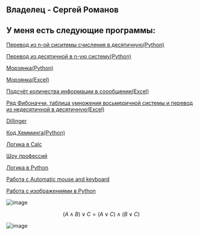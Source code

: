 ## Владелец - Сергей Романов 
## У меня есть следующие программы:

[Перевод из n-ой сиситемы счисления в десятичную(Python)](https://github.com/geniusatthemoment/I-am-barbie-girl-in-a-barbie-world/commit/faaea85572b541710b34e5834c9c6d88a0ced61d)

[Перевод из десятичной в n-ую систему(Python)](https://github.com/geniusatthemoment/I-am-barbie-girl-in-a-barbie-world/blob/main/%D0%9F%D0%B5%D1%80%D0%B5%D0%B2%D0%BE%D0%B4%20%D0%B8%D0%B7%20%D0%B4%D0%B5%D1%81%D1%8F%D1%82%D0%B8%D1%87%D0%BD%D0%BE%D0%B9%20%D0%B2%20n-%D1%83%D1%8E.py)

[Морзянка(Python)](https://github.com/geniusatthemoment/I-am-barbie-girl-in-a-barbie-world/blob/main/%D0%A1%D0%B5%D1%80%D0%B3%D0%B5%D0%B9%20%D0%A0%D0%BE%D0%BC%D0%B0%D0%BD%D0%BE%D0%B2%20%D0%BC%D0%BE%D1%80%D0%B7%D1%8F%D0%BD%D0%BA%D0%B0.py)

[Морзянка(Excel)](https://github.com/geniusatthemoment/I-am-barbie-girl-in-a-barbie-world/blob/main/%D0%9A%D0%BD%D0%B8%D0%B3%D0%B03.xlsx)

[Подсчёт количества информации в соообщении(Excel)](https://github.com/geniusatthemoment/I-am-barbie-girl-in-a-barbie-world/blob/main/%D0%9A%D0%BD%D0%B8%D0%B3%D0%B02.xlsx)

[Ряд Фибоначчи, таблица умножения восьмеричной системы и перевод из недесятичной в десятичную(Excel)](https://github.com/geniusatthemoment/I-am-barbie-girl-in-a-barbie-world/blob/main/%D0%9A%D0%BD%D0%B8%D0%B3%D0%B01.xlsx)

[Dillinger](https://github.com/geniusatthemoment/I-am-barbie-girl-in-a-barbie-world/blob/main/Dillinger%20(1).pdf)

[Код Хемминга(Python)](https://github.com/geniusatthemoment/I-am-barbie-girl-in-a-barbie-world/blob/main/%D0%9A%D0%BE%D0%B4%20%D0%A5%D0%B5%D0%BC%D0%BC%D0%B8%D0%BD%D0%B3%D0%B0.py)

[Логика в Calc](https://github.com/geniusatthemoment/I-am-barbie-girl-in-a-barbie-world/blob/main/%D0%9B%D0%BE%D0%B3%D0%B8%D0%BA%D0%B0%20.xlsx)

[Шоу профессий](https://github.com/geniusatthemoment/I-am-barbie-girl-in-a-barbie-world/blob/82a695fd5d375272317a531ba99414258682a02c/927D2C74-90CF-4C48-8AF5-6293EA40A804.png)

[Логика в Python](https://github.com/geniusatthemoment/I-am-barbie-girl-in-a-barbie-world/blob/main/buleva%20algebra.py)

[Работа с Automatic mouse and keyboard](https://github.com/geniusatthemoment/I-am-barbie-girl-in-a-barbie-world/blob/main/%D0%91%D0%B5%D0%B7%D1%8B%D0%BC%D1%8F%D0%BD%D0%BD%D1%8B%D0%B9.png)

[Работа с изображениями в Python](https://github.com/geniusatthemoment/I-am-barbie-girl-in-a-barbie-world/blob/main/adadaa.py)


       
 ![image](https://user-images.githubusercontent.com/114457112/200463412-caddf906-9f3d-4d61-b438-4e8cd7453245.png)
 
 
 $$(A\wedge B)\vee C= (A\vee C)\wedge (B\vee C)$$
 
 ![image](https://user-images.githubusercontent.com/114457112/200723863-b6a1d0e9-a10b-4d27-8d44-7745d25ca753.png)





      
       
       
       

